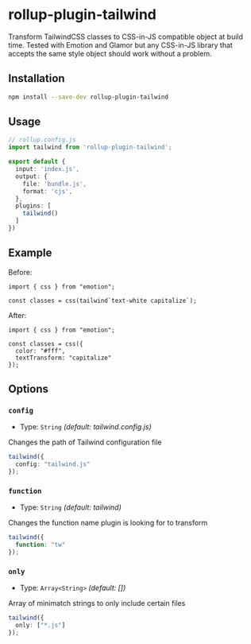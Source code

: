 # rollup-plugin-tailwind

Transform TailwindCSS classes to CSS-in-JS compatible object at build time. Tested with Emotion and Glamor but any CSS-in-JS library that accepts the same style object should work without a problem.

## Installation

```bash
npm install --save-dev rollup-plugin-tailwind
```

## Usage

```ts
// rollup.config.js
import tailwind from 'rollup-plugin-tailwind';

export default {
  input: 'index.js',
  output: {
    file: 'bundle.js',
    format: 'cjs',
  },
  plugins: [
    tailwind()
  ]
})
```

## Example

Before:

```tsx
import { css } from "emotion";

const classes = css(tailwind`text-white capitalize`);
```

After:

```tsx
import { css } from "emotion";

const classes = css({
  color: "#fff",
  textTransform: "capitalize"
});
```

## Options

### `config`

- Type: `String` _(default: tailwind.config.js)_

Changes the path of Tailwind configuration file

```ts
tailwind({
  config: "tailwind.js"
});
```

### `function`

- Type: `String` _(default: tailwind)_

Changes the function name plugin is looking for to transform

```ts
tailwind({
  function: "tw"
});
```

### `only`

- Type: `Array<String>` _(default: [])_

Array of minimatch strings to only include certain files

```ts
tailwind({
  only: ["*.js"]
});
```
